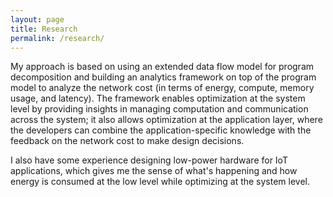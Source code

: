 ```yaml
---
layout: page
title: Research
permalink: /research/
---
```


 My approach is based on using an extended data flow model for program decomposition and building an analytics framework on top of the program model to analyze the network cost (in terms of energy, compute, memory usage, and latency). The framework enables optimization at the system level by providing insights in managing computation and communication across the system; it also allows optimization at the application layer, where the developers can combine the application-specific knowledge with the feedback on the network cost to make design decisions.

I also have some experience designing low-power hardware for IoT applications, which gives me the sense of what's happening and how energy is consumed at the low level while  optimizing at the system level.
